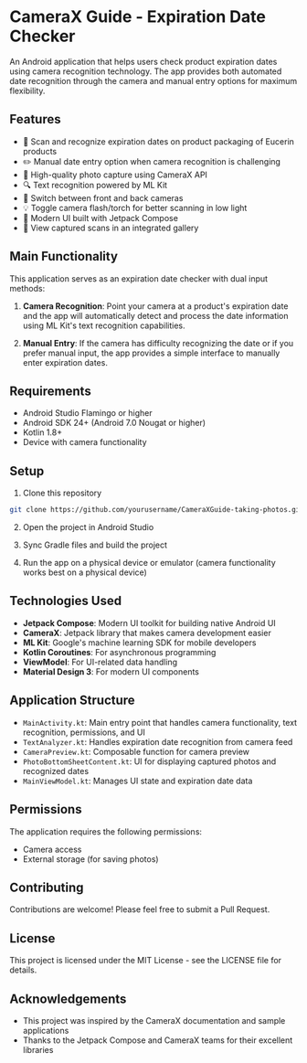 # CameraX Guide - Expiration Date Checker

An Android application that helps users check product expiration dates using camera recognition technology. The app provides both automated date recognition through the camera and manual entry options for maximum flexibility.

## Features

- 📅 Scan and recognize expiration dates on product packaging of Eucerin products
- ✏️ Manual date entry option when camera recognition is challenging
- 📸 High-quality photo capture using CameraX API
- 🔍 Text recognition powered by ML Kit
- 🔄 Switch between front and back cameras
- 💡 Toggle camera flash/torch for better scanning in low light
- 🎨 Modern UI built with Jetpack Compose
- 📱 View captured scans in an integrated gallery

## Main Functionality

This application serves as an expiration date checker with dual input methods:

1. **Camera Recognition**: Point your camera at a product's expiration date and the app will automatically detect and process the date information using ML Kit's text recognition capabilities.

2. **Manual Entry**: If the camera has difficulty recognizing the date or if you prefer manual input, the app provides a simple interface to manually enter expiration dates.

## Requirements

- Android Studio Flamingo or higher
- Android SDK 24+ (Android 7.0 Nougat or higher)
- Kotlin 1.8+
- Device with camera functionality

## Setup

1. Clone this repository
```bash
git clone https://github.com/yourusername/CameraXGuide-taking-photos.git
```

2. Open the project in Android Studio

3. Sync Gradle files and build the project

4. Run the app on a physical device or emulator (camera functionality works best on a physical device)

## Technologies Used

- **Jetpack Compose**: Modern UI toolkit for building native Android UI
- **CameraX**: Jetpack library that makes camera development easier
- **ML Kit**: Google's machine learning SDK for mobile developers
- **Kotlin Coroutines**: For asynchronous programming
- **ViewModel**: For UI-related data handling
- **Material Design 3**: For modern UI components

## Application Structure

- `MainActivity.kt`: Main entry point that handles camera functionality, text recognition, permissions, and UI
- `TextAnalyzer.kt`: Handles expiration date recognition from camera feed
- `CameraPreview.kt`: Composable function for camera preview
- `PhotoBottomSheetContent.kt`: UI for displaying captured photos and recognized dates
- `MainViewModel.kt`: Manages UI state and expiration date data

## Permissions

The application requires the following permissions:
- Camera access
- External storage (for saving photos)

## Contributing

Contributions are welcome! Please feel free to submit a Pull Request.

## License

This project is licensed under the MIT License - see the LICENSE file for details.

## Acknowledgements

- This project was inspired by the CameraX documentation and sample applications
- Thanks to the Jetpack Compose and CameraX teams for their excellent libraries 